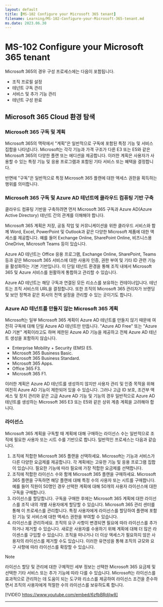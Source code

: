 ```yaml
---
layout: default
title: [MS-102 Configure your Microsoft 365 tenant]
filename: Learning/MS-102-Configure-your-Microsoft-365-tenant.md
ms.date: 2023.06.30
---
```


# MS-102 Configure your Microsoft 365 tenant

Microsoft 365의 경우 구성 프로세스에는 다음이 포함됩니다.

- 조직 프로필 설정
- 테넌트 구독 관리
- 서비스 및 추가 기능 관리
- 테넌트 구성 완료

## Microsoft 365 Cloud 환경 탐색

### Microsoft 365 구독 및 계획

Microsoft 365의 맥락에서 "계획"은 일반적으로 구독에 포함된 특정 기능 및 서비스 집합을 나타냅니다. Microsoft는 각각 기능과 가격 구조가 다른 E3 또는 E5와 같은 Microsoft 365의 다양한 플랜 또는 에디션을 제공합니다. 이러한 계획은 사용자가 사용할 수 있는 특정 기능 및 응용 프로그램과 포함된 기타 서비스 또는 혜택을 결정합니다.

반면에 "구독"은 일반적으로 특정 Microsoft 365 플랜에 대한 액세스 권한을 획득하는 행위를 의미합니다.

### Microsoft 365 구독 및 Azure AD 테넌트에 클라우드 컴퓨팅 기반 구축

클라우드 컴퓨팅 기반을 구축하려면 먼저 Microsoft 365 구독과 Azure AD(Azure Active Directory) 테넌트 간의 관계를 이해해야 합니다.

Microsoft 365 계획은 저장, 공동 작업 및 커뮤니케이션을 위한 클라우드 서비스와 함께 Word, Excel, PowerPoint 및 Outlook과 같은 다양한 Microsoft 제품에 대한 액세스를 제공합니다. 예를 들어 Exchange Online, SharePoint Online, 비즈니스용 OneDrive, Microsoft Teams 등이 있습니다.

Azure AD 테넌트는 Office 응용 프로그램, Exchange Online, SharePoint, Teams 등과 같은 Microsoft 365 서비스에 대한 사용자 인증, 권한 부여 및 기타 ID 관련 기능을 활성화하는 기본 기반입니다. 이 단일 테넌트 환경을 통해 조직 내에서 Microsoft 365 및 Azure 서비스를 원활하게 통합하고 관리할 수 있습니다.

Azure AD 테넌트는 해당 구독과 연결된 모든 리소스를 보유하는 컨테이너입니다. 테넌트는 조직 서비스의 URL을 결정합니다. 또한 조직의 Microsoft 365 관리자가 브랜딩 및 보안 정책과 같은 회사의 전역 설정을 관리할 수 있는 곳이기도 합니다.

### Azure AD 테넌트를 만들지 않는 Microsoft 365 계획

Microsoft는 일부 Microsoft 365 계획이 Azure AD 테넌트를 만들지 않기 때문에 여전히 구독에 대해 단일 Azure AD 테넌트만 만듭니다. "Azure AD Free" 또는 "Azure AD 기본" 계획이라고도 하며 제한된 Azure AD 기능을 제공하고 전체 Azure AD 테넌트 생성을 포함하지 않습니다.

- Enterprise Mobility + Security (EMS) E5.
- Microsoft 365 Business Basic. 
- Microsoft 365 Business Standard.
- Microsoft 365 Apps.
- Office 365 F3.
- Microsoft 365 F1.

이러한 계획은 Azure AD 테넌트를 생성하지 않지만 사용자 관리 및 인증 목적을 위해 여전히 Azure AD 기능이 제한되어 있을 수 있습니다. 그러나 고급 ID 보호, 조건부 액세스 및 장치 관리와 같은 고급 Azure AD 기능 및 기능의 경우 일반적으로 Azure AD 테넌트를 생성하는 Microsoft 365 E3 또는 E5와 같은 상위 계층 계획을 고려해야 합니다.

### 라이선스

Microsoft 365 계획을 구독할 때 계획에 대해 구매하는 라이선스 수는 일반적으로 조직에 필요한 사용자 또는 시트 수를 기반으로 합니다. 일반적인 프로세스는 다음과 같습니다.

1. 조직에 적합한 Microsoft 365 플랜을 선택하세요. Microsoft는 기능과 서비스가 다른 다양한 요금제를 제공합니다. 각 계획에는 고유한 기능 및 응용 프로그램 집합이 있습니다. 필요한 기능에 따라 필요에 가장 적합한 요금제를 선택합니다.
1. 조직에 적합한 라이선스 수와 함께 Microsoft 365 플랜을 구매하세요. Microsoft 365 플랜을 구독하면 해당 플랜에 대해 특정 수의 사용자 또는 시트를 구매합니다. 예를 들어 직원이 50명인 경우 선택한 계획에 대해 50개의 사용자 라이선스에 대한 구독을 구매합니다.
1. 라이선스를 할당합니다. 구독을 구매한 후에는 Microsoft 365 계획에 대한 라이선스를 조직 내의 개별 사용자에게 할당할 수 있습니다. Microsoft 365 관리 센터를 통해 이 프로세스를 관리합니다. 특정 사용자에게 라이선스를 할당하여 플랜에 포함된 기능 및 서비스에 대한 액세스 권한을 부여할 수 있습니다.
1. 라이선스를 관리하세요. 조직의 요구 사항이 변경되면 필요에 따라 라이선스를 추가하거나 제거할 수 있습니다. 새로운 사용자를 수용하기 위해 계획에 대해 더 많은 라이센스를 구입할 수 있습니다. 조직을 떠나거나 더 이상 액세스가 필요하지 않은 사용자의 라이선스를 제거할 수도 있습니다. 이러한 유연성을 통해 조직의 규모와 요구 사항에 따라 라이선스를 확장할 수 있습니다.

> [!NOTE]  
> 라이선스 할당 및 관리에 대한 구체적인 세부 정보는 선택한 Microsoft 365 요금제 및 선택한 기타 서비스 또는 추가 기능에 따라 다를 수 있습니다. Microsoft는 라이선스를 효과적으로 관리하는 데 도움이 되는 도구와 리소스를 제공하여 라이선스 조건을 준수하면서 조직의 사용자에게 적절한 수의 라이선스를 보유하도록 합니다.


[!VIDEO https://www.youtube.com/embed/6zfbBRdjlw8]


---

